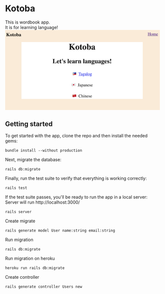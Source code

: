# Kotoba

This is wordbook app.  
It is for learning language!  
![image of toppage](./toppage.png)

## Getting started

To get started with the app, clone the repo and then install the needed gems:

```
bundle install --without production
```

Next, migrate the database:

```
rails db:migrate
```

Finally, run the test suite to verify that everything is working correctly:

```
rails test
```

If the test suite passes, you'll be ready to run the app in a local server:  
Server will run http://localhost:3000/

```
rails server
```

Create migrate

```
rails generate model User name:string email:string
```

Run migration

```
rails db:migrate
```

Run migration on heroku

```
heroku run rails db:migrate
```

Create controller

```
rails generate controller Users new
```
